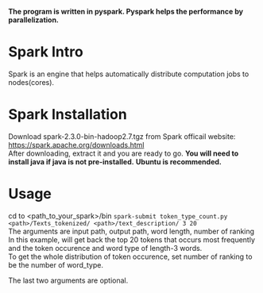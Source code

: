 **The program is written in pyspark. Pyspark helps the performance by parallelization.**

# Spark Intro
Spark is an engine that helps automatically distribute computation jobs to nodes(cores).

# Spark Installation
Download spark-2.3.0-bin-hadoop2.7.tgz from Spark officail website: https://spark.apache.org/downloads.html  
After downloading, extract it and you are ready to go.
**You will need to install java if java is not pre-installed.**
**Ubuntu is recommended.**

# Usage
cd to <path_to_your_spark>/bin
`spark-submit token_type_count.py <path>/Texts_tokenized/ <path>/text_description/ 3 20`   
The arguments are input path, output path, word length, number of ranking  
In this example, will get back the top 20 tokens that occurs most frequently  
and the token occurence and word type of length-3 words.  
To get the whole distribution of token occurence, set number of ranking to be the number of word_type.  

The last two arguments are optional.
